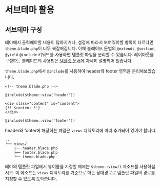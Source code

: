 # 서브테마 활용
## 서브테마 구성

테마에서 출력해야할 내용이 많아지거나, 설정에 따라서 보여줘야할 항목이 다르다면 `theme.blade.php`이 너무 복잡해집니다.
이때 블레이드 문법의  `@extends`, `@section`, `@yield` `@include` 키워드를 사용하면 템플릿 파일을 분리할 수 있습니다. 
레이아웃을 구성하는 블레이드의 사용법은 [템플릿 문서](../developer-docs/template-blade.md)에 자세히 설명되어 있습니다.

`theme.blade.php`에서 `@include`를 사용하여 header와 footer 영역을 분리해보았습니다.

```markup
<!-- theme.blade.php -->

@include($theme::view('header'))

<div class="content" id="content">
{!! $content !!}
</div>

@include($theme::view('footer'))
```

header와 footer에 해당하는 파일은 `views` 디렉토리에 미리 추가되어 있어야 합니다.

```text
..
└── views/
    ├── header.blade.php
    ├── footer.blade.php    
    └── theme.blade.php
```

테마의 템플릿 파일에서 뷰이름을 지정할 때에는 `$theme::view()` 메소드를 사용하십시오. 이 메소드는 `views` 디렉토리를 기준으로 하는 상대경로로 템플릿 파일의 경로를 지정할 수 있도록 도와줍니다.